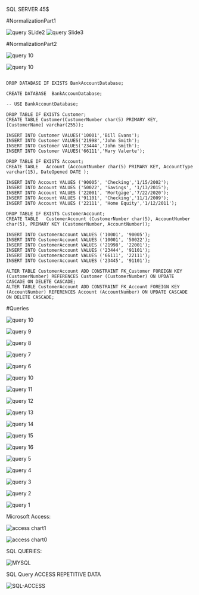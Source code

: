 SQL SERVER 45$

#NormalizationPart1

![query SLide2](https://github.com/RubenGavidia/Databases_mysql_sql-server_PostgreSQL.SQL_Portfolio_RubenGavidia0x/blob/main/mysql/NormalizationPart1_Slide2.JPG)
![query Slide3](https://github.com/RubenGavidia/Databases_mysql_sql-server_PostgreSQL.SQL_Portfolio_RubenGavidia0x/blob/main/mysql/NormalizationPart1_Slide3.JPG)

#NormalizationPart2

![query 10](https://github.com/RubenGavidia/Databases_mysql_sql-server_PostgreSQL.SQL_Portfolio_RubenGavidia0x/blob/main/mysql/Assigment_2_Slide2.JPG?raw=true)

![query 10](https://github.com/RubenGavidia/Databases_mysql_sql-server_PostgreSQL.SQL_Portfolio_RubenGavidia0x/blob/main/mysql/modelbank_EER_Diagram.jpg)

```

DROP DATABASE IF EXISTS BankAccountDatabase;

CREATE DATABASE  BankAccounDatabase;

-- USE BankAccountDatabase;

DROP TABLE IF EXISTS Customer;
CREATE TABLE Customer(CustomerNumber char(5) PRIMARY KEY,[CustomerName] varchar(255));

INSERT INTO Customer VALUES('10001','Bill Evans');
INSERT INTO Customer VALUES('21998','John Smith');
INSERT INTO Customer VALUES('23444','John Smith');
INSERT INTO Customer VALUES('66111','Mary Valerte');

DROP TABLE IF EXISTS Account;
CREATE TABLE   Account (AccountNumber char(5) PRIMARY KEY, AccountType varchar(15), DateOpened DATE );

INSERT INTO Account VALUES ('90005', 'Checking','1/15/2002');
INSERT INTO Account VALUES ('50022', 'Savings', '1/13/2015');
INSERT INTO Account VALUES ('22001', 'Mortgage','7/22/2020');
INSERT INTO Account VALUES ('91101', 'Checking','11/1/2009');
INSERT INTO Account VALUES ('22111', 'Home Equity','1/12/2011');

DROP TABLE IF EXISTS CustomerAccount;
CREATE TABLE   CustomerAccount (CustomerNumber char(5), AccountNumber char(5), PRIMARY KEY (CustomerNumber, AccountNumber));

INSERT INTO CustomerAccount VALUES ('10001', '90005');
INSERT INTO CustomerAccount VALUES ('10001', '50022');
INSERT INTO CustomerAccount VALUES ('21998', '22001');
INSERT INTO CustomerAccount VALUES ('23444', '91101');
INSERT INTO CustomerAccount VALUES ('66111', '22111');
INSERT INTO CustomerAccount VALUES ('23445', '91101');

ALTER TABLE CustomerAccount ADD CONSTRAINT FK_Customer FOREIGN KEY (CustomerNumber) REFERENCES Customer (CustomerNumber) ON UPDATE CASCADE ON DELETE CASCADE;
ALTER TABLE CustomerAccount ADD CONSTRAINT FK_Account FOREIGN KEY (AccountNumber) REFERENCES Account (AccountNumber) ON UPDATE CASCADE ON DELETE CASCADE;
```

#Queries

![query 10](https://github.com/RubenGavidia/Data_Portfolio_RubenGavidia0x/blob/main/sql_server/Query10.png)

![query 9](https://github.com/RubenGavidia/Data_Portfolio_RubenGavidia0x/blob/main/sql_server/Query9.png)

![query 8](https://github.com/RubenGavidia/Data_Portfolio_RubenGavidia0x/blob/main/sql_server/Query8.png)

![query 7](https://github.com/RubenGavidia/Data_Portfolio_RubenGavidia0x/blob/main/sql_server/Query7.png)

![query 6](https://github.com/RubenGavidia/Data_Portfolio_RubenGavidia0x/blob/main/sql_server/Query6.png)

![query 10](https://github.com/RubenGavidia/Data_Portfolio_RubenGavidia0x/blob/main/sql_server/Query6.png)

![query 11](https://github.com/RubenGavidia/Data_Portfolio_RubenGavidia0x/blob/main/sql_server/Query11.png)

![query 12](https://github.com/RubenGavidia/Data_Portfolio_RubenGavidia0x/blob/main/sql_server/Query12.png)

![query 13](https://github.com/RubenGavidia/Data_Portfolio_RubenGavidia0x/blob/main/sql_server/Query13.png)

![query 14](https://github.com/RubenGavidia/Data_Portfolio_RubenGavidia0x/blob/main/sql_server/Query14.png)

![query 15](https://github.com/RubenGavidia/Data_Portfolio_RubenGavidia0x/blob/main/sql_server/Query15.png)

![query 16](https://github.com/RubenGavidia/Data_Portfolio_RubenGavidia0x/blob/main/sql_server/Query16.png)

![query 5](https://github.com/RubenGavidia/Data_Portfolio_RubenGavidia0x/blob/main/sql_server/Query5.png)

![query 4](https://github.com/RubenGavidia/Data_Portfolio_RubenGavidia0x/blob/main/sql_server/Query4.png)

![query 3](https://github.com/RubenGavidia/Data_Portfolio_RubenGavidia0x/blob/main/sql_server/Query3.png)

![query 2](https://github.com/RubenGavidia/Data_Portfolio_RubenGavidia0x/blob/main/sql_server/Query2.png)

![query 1](https://github.com/RubenGavidia/Data_Portfolio_RubenGavidia0x/blob/main/sql_server/Query1.png)


Microsoft Access:

![access chart1](https://github.com/RubenGavidia/Data_Portfolio_RubenGavidia0x/blob/main/Microsoft_Access_Portfolio_RubenGavidia0x/chart%20microsoft%20access1.jpg?raw=true)


![access chart0](https://github.com/RubenGavidia/Data_Portfolio_RubenGavidia0x/blob/main/Microsoft_Access_Portfolio_RubenGavidia0x/chart%20microsoft%20access0.png?raw=true)

SQL QUERIES:

![MYSQL](https://cdn.discordapp.com/attachments/816065077877800990/825788871677444127/unknown.png)

SQL Query ACCESS REPETITIVE DATA

![SQL-ACCESS](https://github.com/RubenGavidia/Data_Portfolio_RubenGavidia0x/blob/main/DATA/2images_normalization_with_access.png?raw=true)
